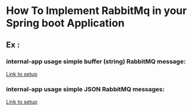# How To Implement RabbitMq in your Spring boot Application

## Ex :
### internal-app usage simple buffer (string) RabbitMQ message:
[Link to setup](BASIC_SAME_APP_USECASE.md)

### internal-app usage simple JSON RabbitMQ messages:
[Link to setup](JSON_BASIC_SAME_APP_USECASE.md)
